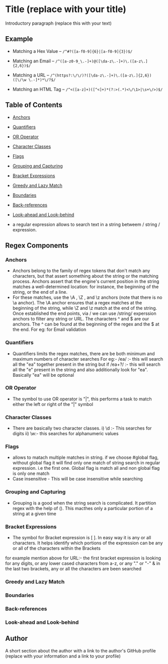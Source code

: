 # Title (replace with your title)

Introductory paragraph (replace this with your text)

## Example

* Matching a Hex Value &ndash; `/^#?([a-f0-9]{6}|[a-f0-9]{3})$/`

* Matching an Email &ndash; `/^([a-z0-9_\.-]+)@([\da-z\.-]+)\.([a-z\.]{2,6})$/`

* Matching a URL &ndash; `/^(https?:\/\/)?([\da-z\.-]+)\.([a-z\.]{2,6})([\/\w \.-]*)*\/?$/`

* Matching an HTML Tag &ndash; `/^<([a-z]+)([^<]+)*(?:>(.*)<\/\1>|\s+\/>)$/`

## Table of Contents

- [Anchors](#anchors)
- [Quantifiers](#quantifiers)
- [OR Operator](#or-operator)
- [Character Classes](#character-classes)
- [Flags](#flags)
- [Grouping and Capturing](#grouping-and-capturing)
- [Bracket Expressions](#bracket-expressions)
- [Greedy and Lazy Match](#greedy-and-lazy-match)
- [Boundaries](#boundaries)
- [Back-references](#back-references)
- [Look-ahead and Look-behind](#look-ahead-and-look-behind)

- a regular expression allows to search text in a string betweem / string / expression.
## Regex Components

### Anchors
- Anchors belong to the family of regex tokens that don't match any characters, but that assert something about the string or the matching process. Anchors assert that the engine's current position in the string matches a well-determined location: for instance, the beginning of the string, or the end of a line.
- For these matches, use the \A , \Z , and \z anchors (note that there is no \a anchor). The \A anchor ensures that a regex matches at the beginning of the string, while \Z and \z match at the end of the string. Once established the end points, via / we can use /string/ experssion anchors to filter any string or URL. The characters ^ and $ are our anchors. The ^ can be found at the beginning of the regex and the $ at the end. For eg: for Email validation

### Quantifiers
- Quantifiers limits the regex matches, there are be both minimum and maximum numbers of character searches
    For eg:- /ea/ :- this will search all the "ea" together present in the string but 
    if /ea+?/ :- this will search all the "e" present in the string and also additionally look for "ea". Basically "ea" will be optional

### OR Operator
- The symbol to use OR operator is "|", this performs a task to match either the left or right of the "|" symbol

### Character Classes
- There are basically two character classes. 
 i) \d :-  This searches for digits
 ii) \w:-  this searches for alphanumeric values
### Flags
- allows to matach multiple matches in string. if we choose #global flag, without global flag it will find only one match of string search in regular expression. i.e the first one. Global flag is match all and non global flag is only one match 
- Case insensitive - This will be case insensitive while searching

### Grouping and Capturing
- Grouping is a good when the string search is complicated. It partition regex with the help of (). This macthes only a particular portion of a string at a given time

### Bracket Expressions
- The symbol for Bracket expression is [ ]. In easy way it is any or all characters. It helps identify which portions of the expression can be any or all of the characters within the Brackets

for example mention above for URL:- the first bracket expression is looking for any digits, or any lower cased characters from a-z, or any "." or "-" & in the last two brackets, any or all the characters are been searched

### Greedy and Lazy Match

### Boundaries

### Back-references

### Look-ahead and Look-behind

## Author

A short section about the author with a link to the author's GitHub profile (replace with your information and a link to your profile)
